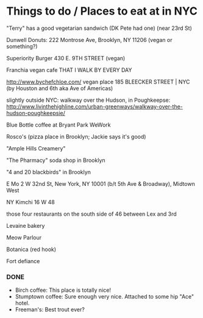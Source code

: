 # Things to do / Places to eat at in NYC

"Terry" has a good vegetarian sandwich (DK Pete had one) (near 23rd St)

Dunwell Donuts: 222 Montrose Ave, Brooklyn, NY 11206 (vegan or something?)

Superiority Burger 430 E. 9TH STREET (vegan)

Franchia vegan cafe THAT I WALK BY EVERY DAY

http://www.bychefchloe.com/ vegan place 185 BLEECKER STREET | NYC (by Houston and 6th aka Ave of Americas)

slightly outside NYC: walkway over the Hudson, in Poughkeepse: http://www.livinthehighline.com/urban-greenways/walkway-over-the-hudson-poughkeepsie/

Blue Bottle coffee at Bryant Park WeWork

Rosco's (pizza place in Brooklyn; Jackie says it's good)

"Ample Hills Creamery"

"The Pharmacy" soda shop in Brooklyn

"4 and 20 blackbirds" in Brooklyn

E Mo
2 W 32nd St, New York, NY 10001
(b/t 5th Ave & Broadway), Midtown West

NY Kimchi 16 W 48

those four restaurants on the south side of 46 between Lex and 3rd

Levaine bakery

Meow Parlour

Botanica (red hook)

Fort defiance


### DONE

 * Birch coffee: This place is totally nice!
 * Stumptown coffee: Sure enough very nice. Attached to some hip "Ace" hotel.
 * Freeman's: Best trout ever?
